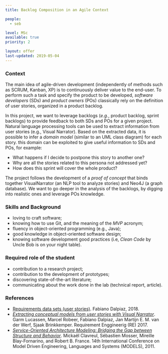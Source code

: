 ```yaml
---
title: Backlog Composition in an Agile Context

people:
  - seb

level: MSc  
available: true
priority: 2

layout: offer
last-updated: 2019-05-04
---
```


### Context

The main idea of agile-driven development (independently of methods such as SCRUM, Kanban, XP) is to continuously deliver value to the end-user. To perform such a task and specify the product to be developed, _software developers_ (SDs) and _product owners_ (POs) classically rely on the definition of user stories, organized in a product backlog.

In this project, we want to leverage backlogs (_e.g._, product backlog, sprint backlogs) to provide feedback to both SDs and POs for a given project. Natural language processing tools can be used to extract information from user stories (e.g., Visual Narrator). Based on the extracted data, it is possible to infer a _domain model_ (similar to an UML class diagram) for each story. this domain can be exploited to give useful information to SDs and POs, for example:

  - What happens if I decide to postpone this story to another one?
  - Why are all the stories related to this persona not addressed yet?
  - How does this sprint will cover the whole product?

The project follows the development of a _proof of concept_ that binds together VisualNarrator (an NLP tool to analyze stories) and Neo4J (a graph database). We want to go deeper in the analysis of the backlogs, by digging into realistic ones and leverage POs knowledge.


### Skills and Background

  - loving to craft software;
  - knowing how to use Git, and the meaning of the _MVP_ acronym;
  - fluency in object-oriented programming (e.g., Java);
  - good knowledge in object-oriented software design;
  - knowing software development good practices (i.e, _Clean Code_ by Uncle Bob is on your night table).


### Required role of the student

  - contribution to a research project;
  - contribution to the development of prototypes;
  - discovering state-of-the-art literature;
  - communicating about the work done in the lab (technical report, article).

### References

  - [Requirements data sets (user stories)](https://data.mendeley.com/datasets/7zbk8zsd8y/1). Fabiano Dalpiaz, 2018.
  - _[Extracting conceptual models from user stories with Visual Narrator](https://link.springer.com/article/10.1007%2Fs00766-017-0270-1)_. Garm Lucassen, Marcel Robeer, Fabiano Dalpiaz, Jan Martijn E. M. van der Werf, Sjaak Brinkkemper. Requirement Enggineerig (RE) 2017.
  - _[Service-Oriented Architecture Modeling: Bridging the Gap between Structure and Behavior](https://hal.inria.fr/inria-00634943?lang=en)_.
Mickaël Clavreul, Sébastien Mosser, Mireille Blay-Fornarino, and Robert B. France.
14th International Conference on Model Driven Engineering, Languages and Systems (MODELS), 2011.

